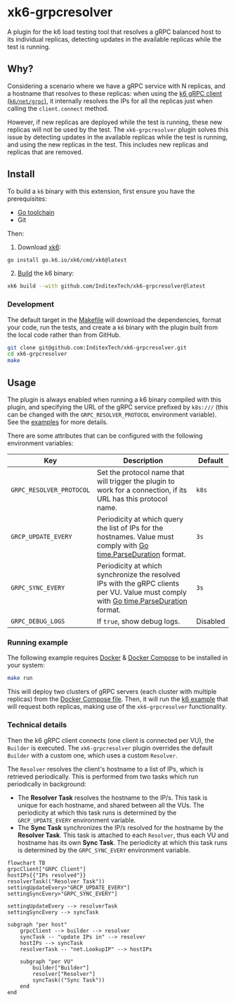 # xk6-grpcresolver

A plugin for the k6 load testing tool that resolves a gRPC balanced host to its individual replicas, detecting updates in the available replicas while the test is running.

## Why?

Considering a scenario where we have a gRPC service with N replicas, and a hostname that resolves to these replicas: when using the [k6 gRPC client (`k6/net/grpc`)](https://grafana.com/docs/k6/latest/using-k6/protocols/grpc/), it internally resolves the IPs for all the replicas just when calling the `client.connect` method.

However, if new replicas are deployed while the test is running, these new replicas will not be used by the test. The `xk6-grpcresolver` plugin solves this issue by detecting updates in the available replicas while the test is running, and using the new replicas in the test. This includes new replicas and replicas that are removed.

## Install

To build a `k6` binary with this extension, first ensure you have the prerequisites:

- [Go toolchain](https://go101.org/article/go-toolchain.html)
- Git

Then:

1. Download [xk6](https://github.com/grafana/xk6):
```bash
go install go.k6.io/xk6/cmd/xk6@latest
```

2. [Build](https://github.com/grafana/xk6#command-usage) the k6 binary:
```bash
xk6 build --with github.com/InditexTech/xk6-grpcresolver@latest
```

### Development

The default target in the [Makefile](Makefile) will download the dependencies, format your code, run the tests, and create a `k6` binary with the plugin built from the local code rather than from GitHub.

```bash
git clone git@github.com:InditexTech/xk6-grpcresolver.git
cd xk6-grpcresolver
make
```

## Usage

The plugin is always enabled when running a k6 binary compiled with this plugin, and specifying the URL of the gRPC service prefixed by `k8s:///` (this can be changed with the `GRPC_RESOLVER_PROTOCOL` environment variable). See the [examples](examples) for more details.

There are some attributes that can be configured with the following environment variables:

| Key                      | Description                                                                                                                                                                   | Default  |
|--------------------------|-------------------------------------------------------------------------------------------------------------------------------------------------------------------------------|----------|
| `GRPC_RESOLVER_PROTOCOL` | Set the protocol name that will trigger the plugin to work for a connection, if its URL has this protocol name.                                                               | `k8s`    |
| `GRCP_UPDATE_EVERY`      | Periodicity at which query the list of IPs for the hostnames. Value must comply with [Go time.ParseDuration](https://pkg.go.dev/time#ParseDuration) format.                   | `3s`     |
| `GRPC_SYNC_EVERY`        | Periodicity at which synchronize the resolved IPs with the gRPC clients per VU. Value must comply with [Go time.ParseDuration](https://pkg.go.dev/time#ParseDuration) format. | `3s`     |
| `GRPC_DEBUG_LOGS`        | If `true`, show debug logs.                                                                                                                                                   | Disabled |

### Running example

The following example requires [Docker](https://docs.docker.com/engine/install/) & [Docker Compose](https://docs.docker.com/compose/install/) to be installed in your system:

```bash
make run
```

This will deploy two clusters of gRPC servers (each cluster with multiple replicas) from the [Docker Compose file](docker/docker-compose.yaml). Then, it will run the [k6 example](examples/example.js) that will request both replicas, making use of the `xk6-grpcresolver` functionality.

### Technical details

Then the k6 gRPC client connects (one client is connected per VU), the `Builder` is executed. The `xk6-grpcresolver` plugin overrides the default `Builder` with a custom one, which uses a custom `Resolver`.

The `Resolver` resolves the client's hostname to a list of IPs, which is retrieved periodically. This is performed from two tasks which run periodically in background:

- The **Resolver Task** resolves the hostname to the IP/s. This task is unique for each hostname, and shared between all the VUs. The periodicity at which this task runs is determined by the `GRCP_UPDATE_EVERY` environment variable.
- The **Sync Task** synchronizes the IP/s resolved for the hostname by the **Resolver Task**. This task is attached to each `Resolver`, thus each VU and hostname has its own **Sync Task**. The periodicity at which this task runs is determined by the `GRPC_SYNC_EVERY` environment variable.

```mermaid
flowchart TB
grpcClient["GRPC Client"]
hostIPs{{"IPs resolved"}}
resolverTask(("Resolver Task"))
settingUpdateEvery>"GRCP_UPDATE_EVERY"]
settingSyncEvery>"GRPC_SYNC_EVERY"]

settingUpdateEvery --> resolverTask
settingSyncEvery --> syncTask

subgraph "per host"
    grpcClient --> builder --> resolver
    syncTask -- "update IPs in" --> resolver
    hostIPs --> syncTask
    resolverTask -- "net.LookupIP" --> hostIPs

    subgraph "per VU"
        builder["Builder"]
        resolver["Resolver"]
        syncTask(("Sync Task"))
    end
end
```
